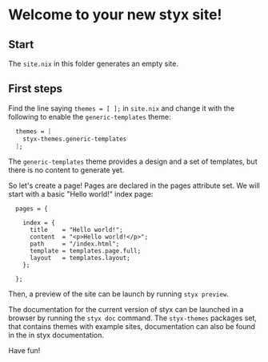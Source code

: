 # Welcome to your new styx site!

## Start

The `site.nix` in this folder generates an empty site.


## First steps

Find the line saying `themes = [ ];` in `site.nix` and change it with the following to enable the `generic-templates` theme:

```nix
  themes = [
    styx-themes.generic-templates
  ];
```

The `generic-templates` theme provides a design and a set of templates, but there is no content to generate yet.

So let's create a page! Pages are declared in the pages attribute set. We will start with a  basic "Hello world!" index page:

```
  pages = {

    index = {
      title    = "Hello world!";
      content  = "<p>Hello world!</p>";
      path     = "/index.html";
      template = templates.page.full;
      layout   = templates.layout;
    };

  };
```

Then, a preview of the site can be launch by running `styx preview`.

The documentation for the current version of styx can be launched in a browser by running the `styx doc` command.
The `styx-themes` packages set, that contains themes with example sites, documentation can also be found in the in styx documentation.

Have fun!
